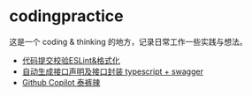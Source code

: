 # codingpractice
这是一个 coding &amp; thinking 的地方，记录日常工作一些实践与想法。

 - [代码提交校验ESLint&格式化](./%E4%BB%A3%E7%A0%81%E6%8F%90%E4%BA%A4%E6%A0%A1%E9%AA%8CESLint%26%E6%A0%BC%E5%BC%8F%E5%8C%96.md)
 - [自动生成接口声明及接口封装 typescript + swagger](./%E8%87%AA%E5%8A%A8%E7%94%9F%E6%88%90%E6%8E%A5%E5%8F%A3%E5%A3%B0%E6%98%8E%E5%8F%8A%E6%8E%A5%E5%8F%A3%E5%B0%81%E8%A3%85%20typescript%20%2B%20swagger.md)
 - [Github Copilot 泰裤辣](./%23%23%20Github%20copilot%20%E6%B3%B0%E5%BA%93%E8%BE%A3%EF%BC%81.md)